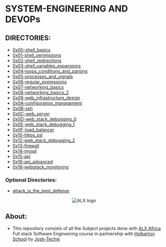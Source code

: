 # SYSTEM-ENGINEERING AND DEVOPs

## DIRECTORIES:

- [0x00-shell_basics](0x00-shell_basics)
- [0x01-shell_permissions](0x01-shell_permissions)
- [0x02-shell_redirections](0x02-shell_redirections)
- [0x03-shell_variables_expansions](0x03-shell_variables_expansions)
- [0x04-loops_conditions_and_parsing](0x04-loops_conditions_and_parsing)
- [0x05-processes_and_signals](0x05-processes_and_signals)
- [0x06-regular_expressions](0x06-regular_expressions)
- [0x07-networking_basics](0x07-networking_basics)
- [0x08-networking_basics_2](0x08-networking_basics_2)
- [0x09-web_infrastructure_design](0x09-web_infrastructure_design)
- [0x0A-configuration_management](0x0A-configuration_management)
- [0x0B-ssh](0x0B-ssh)
- [0x0C-web_server](0x0C-web_server)
- [0x0D-web_stack_debugging_0](0x0D-web_stack_debugging_0)
- [0x0E-web_stack_debugging_1](0x0E-web_stack_debugging_1)
- [0x0F-load_balancer](0x0F-load_balancer)
- [0x10-https_ssl](0x10-https_ssl)
- [0x12-web_stack_debugging_2](0x12-web_stack_debugging_2)
- [0x13-firewall](0x13-firewall)
- [0x14-mysql](0x14-mysql)
- [0x15-api](0x15-api)
- [0x16-api_advanced](0x16-api_advanced)
- [0x18-webstack_monitoring](0x18-webstack_monitoring)




### Optional Directories:
- [attack_is_the_best_defense](attack_is_the_best_defense)


<div align="center">
  <img src="https://lh3.googleusercontent.com/vH1HTHhq7BIEuhIDuEc2Wrc2LgZigsJEWDR56ALuDFRZv9-jqCgHNHuBHIB-fLrrbwp7tJ8b7qeIJo0VtHUh=s0" alt="ALX logo">
</div>

## About:

- This repository consists of all the Subject projects done with [ALX Africa](https://www.alxafrica.com/) Full stack Software Engineering course in partnership with [Holberton School](https://www.holbertonschool.com/) by [Josh-Techie](https://github.com/Josh-techie)
